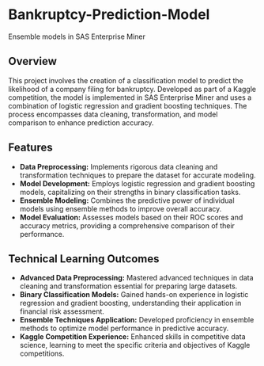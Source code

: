 # Bankruptcy-Prediction-Model
Ensemble models in SAS Enterprise Miner

## Overview
This project involves the creation of a classification model to predict the likelihood of a company filing for bankruptcy. Developed as part of a Kaggle competition, the model is implemented in SAS Enterprise Miner and uses a combination of logistic regression and gradient boosting techniques. The process encompasses data cleaning, transformation, and model comparison to enhance prediction accuracy.

## Features
- **Data Preprocessing:** Implements rigorous data cleaning and transformation techniques to prepare the dataset for accurate modeling.
- **Model Development:** Employs logistic regression and gradient boosting models, capitalizing on their strengths in binary classification tasks.
- **Ensemble Modeling:** Combines the predictive power of individual models using ensemble methods to improve overall accuracy.
- **Model Evaluation:** Assesses models based on their ROC scores and accuracy metrics, providing a comprehensive comparison of their performance.

## Technical Learning Outcomes
- **Advanced Data Preprocessing:** Mastered advanced techniques in data cleaning and transformation essential for preparing large datasets.
- **Binary Classification Models:** Gained hands-on experience in logistic regression and gradient boosting, understanding their application in financial risk assessment.
- **Ensemble Techniques Application:** Developed proficiency in ensemble methods to optimize model performance in predictive accuracy.
- **Kaggle Competition Experience:** Enhanced skills in competitive data science, learning to meet the specific criteria and objectives of Kaggle competitions.
